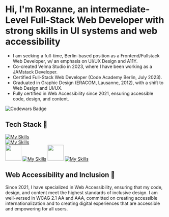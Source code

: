 # Hi, I'm Roxanne, an intermediate-Level Full-Stack Web Developer with strong skills in UI systems and web accessibility
- I am seeking a full-time, Berlin-based position as a Frontend/Fullstack Web Developer, w/ an emphasis on UI/UX Design and A11Y.
- Co-created Velma Studio in 2023, where I have been working as a JAMstack Developer.
- Certified Full-Stack Web Developer (Code Academy Berlin, July 2023).
- Graduated in Graphic Design (ERACOM, Lausanne, 2012), with a shift to Web Design and UI/UX.
- Fully certified in Web Accessibility since 2021, ensuring accessible code, design, and content.

![Codewars Badge](https://www.codewars.com/users/roxboz/badges/large)
 
## Tech Stack 🍜
[![My Skills](https://skillicons.dev/icons?i=html,css,react,js,nextjs,ts,tailwind,sass)](https://skillicons.dev)  
[![My Skills](https://skillicons.dev/icons?i=graphql,firebase,mongodb,express,nodejs)](https://skillicons.dev)  
<img src="https://www.svgrepo.com/show/354309/sanity.svg" width="50" />
[![My Skills](https://skillicons.dev/icons?i=figma)](https://skillicons.dev) 
<img src="https://www.svgrepo.com/show/354397/storybook-icon.svg" width="50" />
[![My Skills](https://skillicons.dev/icons?i=jest)](https://skillicons.dev) 


## Web Accessibility and Inclusion 🫚
Since 2021, I have specialized in Web Accessibility, ensuring that my code, design, and content meet the highest standards of inclusive design. I am well-versed in WCAG 2.1 AA and AAA, committed on creating accessible internationalization and to creating digital experiences that are accessible and empowering for all users.
